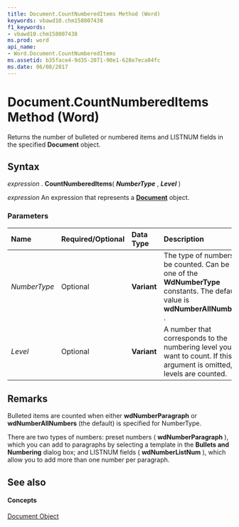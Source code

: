 ```yaml
---
title: Document.CountNumberedItems Method (Word)
keywords: vbawd10.chm158007438
f1_keywords:
- vbawd10.chm158007438
ms.prod: word
api_name:
- Word.Document.CountNumberedItems
ms.assetid: b35face4-9d35-2071-90e1-628e7eca04fc
ms.date: 06/08/2017
---
```



# Document.CountNumberedItems Method (Word)

Returns the number of bulleted or numbered items and LISTNUM fields in the specified  **Document** object.


## Syntax

 _expression_ . **CountNumberedItems**( **_NumberType_** , **_Level_** )

 _expression_ An expression that represents a **[Document](Word.Document.md)** object.


### Parameters



|**Name**|**Required/Optional**|**Data Type**|**Description**|
|:-----|:-----|:-----|:-----|
| _NumberType_|Optional| **Variant**|The type of numbers to be counted. Can be one of the  **WdNumberType** constants. The default value is **wdNumberAllNumbers** .|
| _Level_|Optional| **Variant**|A number that corresponds to the numbering level you want to count. If this argument is omitted, all levels are counted.|

## Remarks

Bulleted items are counted when either  **wdNumberParagraph** or **wdNumberAllNumbers** (the default) is specified for NumberType.

There are two types of numbers: preset numbers ( **wdNumberParagraph** ), which you can add to paragraphs by selecting a template in the **Bullets and Numbering** dialog box; and LISTNUM fields ( **wdNumberListNum** ), which allow you to add more than one number per paragraph.


## See also


#### Concepts


[Document Object](Word.Document.md)

